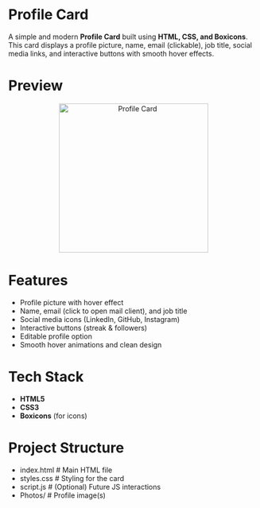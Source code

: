 # Profile Card
A simple and modern **Profile Card** built using **HTML, CSS, and Boxicons**.  
This card displays a profile picture, name, email (clickable), job title, social media links, and interactive buttons with smooth hover effects.


# Preview
<p align="center">
  <img src="Profile-Card/Photos/Profile Card Image.png" 
       alt="Profile Card" 
       width="300">
</p>


# Features
- Profile picture with hover effect  
- Name, email (click to open mail client), and job title  
- Social media icons (LinkedIn, GitHub, Instagram)  
- Interactive buttons (streak & followers)  
- Editable profile option  
- Smooth hover animations and clean design  


# Tech Stack
- **HTML5**  
- **CSS3**  
- **Boxicons** (for icons)  


# Project Structure
- index.html      # Main HTML file
- styles.css      # Styling for the card
- script.js       # (Optional) Future JS interactions
- Photos/         # Profile image(s)